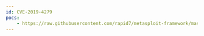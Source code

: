 ```yaml
---
id: CVE-2019-4279
pocs:
    - https://raw.githubusercontent.com/rapid7/metasploit-framework/master/modules/exploits/windows/ibm/ibm_was_dmgr_java_deserialization_rce.rb
---
```

